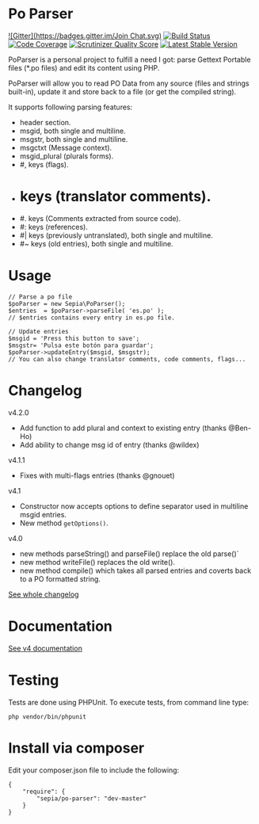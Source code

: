 Po Parser
=========
[![Gitter](https://badges.gitter.im/Join Chat.svg)](https://gitter.im/raulferras/PHP-po-parser?utm_source=badge&utm_medium=badge&utm_campaign=pr-badge&utm_content=badge)
[![Build Status](https://travis-ci.org/raulferras/PHP-po-parser.png?branch=master)](https://travis-ci.org/raulferras/PHP-po-parser)
[![Code Coverage](https://scrutinizer-ci.com/g/raulferras/PHP-po-parser/badges/coverage.png?s=a19ece2a8543b085ab1a5db319ded3bc4530b567)](https://scrutinizer-ci.com/g/raulferras/PHP-po-parser/)
[![Scrutinizer Quality Score](https://scrutinizer-ci.com/g/raulferras/PHP-po-parser/badges/quality-score.png?s=6aaf3c31ce15cebd1d4bed718cd41fd2d921fd31)](https://scrutinizer-ci.com/g/raulferras/PHP-po-parser/)
[![Latest Stable Version](https://poser.pugx.org/leaphly/cart-bundle/version.png)](https://packagist.org/packages/sepia/po-parser)

PoParser is a personal project to fulfill a need I got: parse Gettext Portable files (*.po files) and edit its content using PHP.  

PoParser will allow you to read PO Data from any source (files and strings built-in), update it and store back to a file (or get the compiled string).

It supports following parsing features:

- header section.
- msgid, both single and multiline.
- msgstr, both single and multiline.
- msgctxt (Message context).
- msgid_plural (plurals forms).
- #, keys (flags).
- # keys (translator comments).
- #. keys (Comments extracted from source code).
- #: keys (references).
- #| keys (previously untranslated), both single and multiline.
- #~ keys (old entries), both single and multiline.

Usage
=====

    // Parse a po file
    $poParser = new Sepia\PoParser();
    $entries  = $poParser->parseFile( 'es.po' );
    // $entries contains every entry in es.po file.

    // Update entries
    $msgid = 'Press this button to save';
    $msgstr= 'Pulsa este botón para guardar';
    $poParser->updateEntry($msgid, $msgstr);
    // You can also change translator comments, code comments, flags...



Changelog
=========
v4.2.0
* Add function to add plural and context to existing entry (thanks @Ben-Ho)
* Add ability to change msg id of entry (thanks @wildex)


v4.1.1
* Fixes with multi-flags entries (thanks @gnouet)

v4.1
* Constructor now accepts options to define separator used in multiline msgid entries.
* New method `getOptions()`.

v4.0

* new methods parseString() and parseFile() replace the old parse()`
* new method writeFile() replaces the old write().
* new method compile() which takes all parsed entries and coverts back to a PO formatted string.

[See whole changelog](https://github.com/raulferras/PHP-po-parser/wiki/Changelog)


Documentation
=============
[See v4 documentation](https://github.com/raulferras/PHP-po-parser/wiki/Documentation-4.0)


Testing
=======
Tests are done using PHPUnit.
To execute tests, from command line type: 

```
php vendor/bin/phpunit
```


Install via composer
====================
Edit your composer.json file to include the following:

    {
        "require": {
            "sepia/po-parser": "dev-master"
        }
    }
